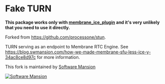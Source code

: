 # Fake TURN

**This package works only with [membrane_ice_plugin](https://github.com/membraneframework/membrane_ice_plugin) and it's very unlikely that you need to use it directly.**

Forked from https://github.com/processone/stun.

TURN serving as an endpoint to Membrane RTC Engine. See https://blog.swmansion.com/how-we-made-membrane-sfu-less-ice-y-34ac8ce8d97c for more information.

This fork is maintained by [Software Mansion](https://swmansion.com/?utm_source=git&utm_medium=readme&utm_campaign=membrane)

[![Software Mansion](https://logo.swmansion.com/logo?color=white&variant=desktop&width=200&tag=membrane-github)](https://swmansion.com/?utm_source=git&utm_medium=readme&utm_campaign=membrane)
